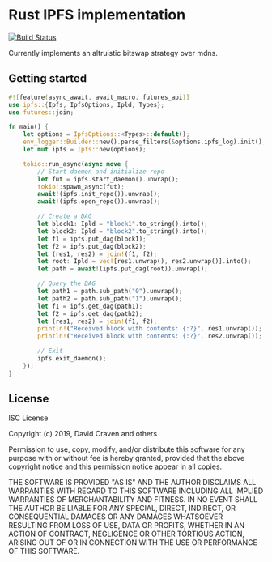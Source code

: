 # Rust IPFS implementation
[![Build Status](https://travis-ci.org/dvc94ch/rust-ipfs.svg?branch=master)](https://travis-ci.org/dvc94ch/rust-ipfs)

Currently implements an altruistic bitswap strategy over mdns.

## Getting started
```rust
#![feature(async_await, await_macro, futures_api)]
use ipfs::{Ipfs, IpfsOptions, Ipld, Types};
use futures::join;

fn main() {
    let options = IpfsOptions::<Types>::default();
    env_logger::Builder::new().parse_filters(&options.ipfs_log).init();
    let mut ipfs = Ipfs::new(options);

    tokio::run_async(async move {
        // Start daemon and initialize repo
        let fut = ipfs.start_daemon().unwrap();
        tokio::spawn_async(fut);
        await!(ipfs.init_repo()).unwrap();
        await!(ipfs.open_repo()).unwrap();

        // Create a DAG
        let block1: Ipld = "block1".to_string().into();
        let block2: Ipld = "block2".to_string().into();
        let f1 = ipfs.put_dag(block1);
        let f2 = ipfs.put_dag(block2);
        let (res1, res2) = join!(f1, f2);
        let root: Ipld = vec![res1.unwrap(), res2.unwrap()].into();
        let path = await!(ipfs.put_dag(root)).unwrap();

        // Query the DAG
        let path1 = path.sub_path("0").unwrap();
        let path2 = path.sub_path("1").unwrap();
        let f1 = ipfs.get_dag(path1);
        let f2 = ipfs.get_dag(path2);
        let (res1, res2) = join!(f1, f2);
        println!("Received block with contents: {:?}", res1.unwrap());
        println!("Received block with contents: {:?}", res2.unwrap());

        // Exit
        ipfs.exit_daemon();
    });
}
```

## License
ISC License

Copyright (c) 2019, David Craven and others

Permission to use, copy, modify, and/or distribute this software for any
purpose with or without fee is hereby granted, provided that the above
copyright notice and this permission notice appear in all copies.

THE SOFTWARE IS PROVIDED "AS IS" AND THE AUTHOR DISCLAIMS ALL WARRANTIES WITH
REGARD TO THIS SOFTWARE INCLUDING ALL IMPLIED WARRANTIES OF MERCHANTABILITY
AND FITNESS. IN NO EVENT SHALL THE AUTHOR BE LIABLE FOR ANY SPECIAL, DIRECT,
INDIRECT, OR CONSEQUENTIAL DAMAGES OR ANY DAMAGES WHATSOEVER RESULTING FROM
LOSS OF USE, DATA OR PROFITS, WHETHER IN AN ACTION OF CONTRACT, NEGLIGENCE
OR OTHER TORTIOUS ACTION, ARISING OUT OF OR IN CONNECTION WITH THE USE OR
PERFORMANCE OF THIS SOFTWARE.
